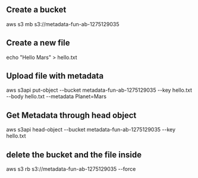 ## Create a bucket

aws s3 mb s3://metadata-fun-ab-1275129035

## Create a new file

echo "Hello Mars" > hello.txt

## Upload file with metadata

aws s3api put-object --bucket metadata-fun-ab-1275129035 --key hello.txt --body hello.txt --metadata Planet=Mars

## Get Metadata through head object

aws s3api head-object --bucket metadata-fun-ab-1275129035 --key hello.txt

## delete the bucket and the file inside

aws s3 rb s3://metadata-fun-ab-1275129035 --force
